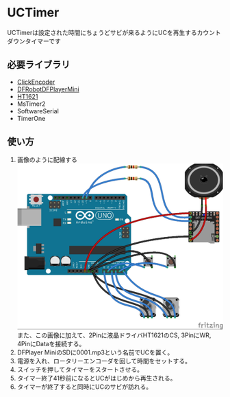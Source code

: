# UCTimer

UCTimerは設定された時間にちょうどサビが来るようにUCを再生するカウントダウンタイマーです

## 必要ライブラリ
 - [ClickEncoder](httpsgithub.comseptillion-gitClickEncoder)
 - [DFRobotDFPlayerMini](httpsgithub.comDFRobotDFRobotDFPlayerMini)
 - [HT1621](httpsmacduino.blogspot.com201502HT1621.html)
 - MsTimer2
 - SoftwareSerial
 - TimerOne

## 使い方
1. 画像のように配線する
![配線図](wiring-diagram.jpg)
また、この画像に加えて、2Pinに液晶ドライバHT1621のCS, 3PinにWR, 4PinにDataを接続する。
2. DFPlayer MiniのSDに0001.mp3という名前でUCを置く。
3. 電源を入れ、ロータリーエンコーダを回して時間をセットする。
4. スイッチを押してタイマーをスタートさせる。
5. タイマー終了41秒前になるとUCがはじめから再生される。
6. タイマーが終了すると同時にUCのサビが訪れる。
